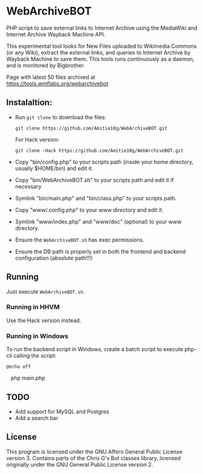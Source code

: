 # WebArchiveBOT
PHP script to save external links to Internet Archive using the MediaWiki and Internet Archive Wayback Machine API.

This experimental tool looks for New Files uploaded to Wikimedia Commons (or any Wiki), extract the external links, and queries to Internet Archive by Wayback Machine to save them. This tools runs continuously as a daemon, and is monitored by Bigbrother.

Page with latest 50 files archived at https://tools.wmflabs.org/webarchivebot

## Instalaltion: 

* Run `git clone` to download the files:

    `git clone https://github.com/Amitie10g/WebArchiveBOT.git`

  For Hack version:

    `git clone -Hack https://github.com/Amitie10g/WebArchiveBOT.git`

* Copy "bin/config.php" to your scripts path (inside your home directory, usually $HOME/bin) and edit it.
* Copy "bin/WebArchiveBOT.sh" to your scripts path and edit it if necessary 
* Symlink "bin/main.php" and "bin/class.php" to your scripts path.

* Copy "www/.config.php" to your www directory and edit it.
* Symlink "www/index.php" and "www/doc" (optional) to your www directory.

* Ensure the `WebArchiveBOT.sh` has exec permissions.

* Ensure the DB path is properly set in both the frontend and backend configuration (absolute path!!!)
  
## Running

Just execute `WebArchiveBOT.sh`.

### Running in HHVM

Use the Hack version instead.

### Running in Windows

To run the backend script in Windows, create a batch script to execute php-cli calling the script:

    @echo off
    php main.php

## TODO

* Add support for MySQL and Postgres
* Add a search bar

## License

This program is licensed under the GNU Affero General Public License version 3. Contains parts of the Chris G's Bot classes library, licensed originally under the GNU General Public License version 2.
